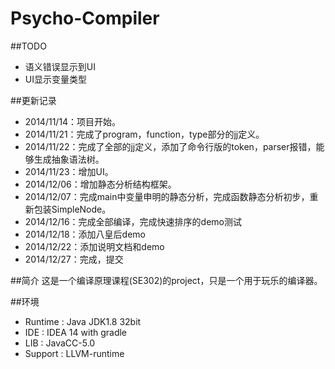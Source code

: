 Psycho-Compiler
==============

##TODO
* 语义错误显示到UI
* UI显示变量类型

##更新记录
* 2014/11/14：项目开始。
* 2014/11/21：完成了program，function，type部分的jj定义。
* 2014/11/22：完成了全部的jj定义，添加了命令行版的token，parser报错，能够生成抽象语法树。
* 2014/11/23：增加UI。
* 2014/12/06：增加静态分析结构框架。
* 2014/12/07：完成main中变量申明的静态分析，完成函数静态分析初步，重新包装SimpleNode。
* 2014/12/16：完成全部编译，完成快速排序的demo测试
* 2014/12/18：添加八皇后demo
* 2014/12/22：添加说明文档和demo
* 2014/12/27：完成，提交

##简介
这是一个编译原理课程(SE302)的project，只是一个用于玩乐的编译器。

##环境
* Runtime : Java JDK1.8 32bit
* IDE     : IDEA 14 with gradle
* LIB     : JavaCC-5.0
* Support : LLVM-runtime
